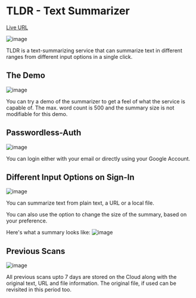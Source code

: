 # TLDR - Text Summarizer

[Live URL](https://tldr-text-summarizer.vercel.app/)

![image](https://user-images.githubusercontent.com/67017933/166144385-012e4a30-d45a-44f8-9738-15220e9c58ab.png)

TLDR is a text-summarizing service that can summarize text in different ranges from different input options in a single click. 

## The Demo
![image](https://user-images.githubusercontent.com/67017933/166153666-351e970a-9b27-4678-b0a5-281528a0d9fd.png)

You can try a demo of the summarizer to get a feel of what the service is capable of. The max. word count is 500 and the summary size is not modifiable for this demo.

## Passwordless-Auth

![image](https://user-images.githubusercontent.com/67017933/166152813-f078ee15-faa9-49ee-882d-99cfc7ebc8bf.png)

You can login either with your email or directly using your Google Account.

## Different Input Options on Sign-In

![image](https://user-images.githubusercontent.com/67017933/166152836-4b2a2f31-80a2-471f-a80e-57355cc5de1a.png)

You can summarize text from plain text, a URL or a local file.

You can also use the option to change the size of the summary, based on your preference. 

Here's what a summary looks like:
![image](https://user-images.githubusercontent.com/67017933/166153528-888c77c6-700b-4cd5-b4f3-8d71ea6f8712.png)


## Previous Scans
![image](https://user-images.githubusercontent.com/67017933/166153730-70722aa5-7071-4550-9892-2638001246fc.png)

All previous scans upto 7 days are stored on the Cloud along with the original text, URL and file information. The original file, if used can be revisited in this period too.
